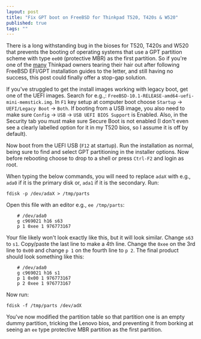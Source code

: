```yaml
---
layout: post
title: "Fix GPT boot on FreeBSD for Thinkpad T520, T420s & W520"
published: true
tags: ""
---
```


There is a long withstanding bug in the bioses for T520, T420s and W520 that prevents the booting of operating systems that use a GPT partition scheme with type `ee00` (protective MBR) as the first partition. So if you're one of the [many](http://forums.lenovo.com/t5/Linux-Discussion/Lenovo-Thinkpad-T520-doesn-t-boot-with-GPT-slices-on-FreeBSD-9/td-p/555317) Thinkpad owners tearing their hair out after following FreeBSD EFI/GPT installation guides to the letter, and still having no success, this post could finally offer a stop-gap solution. 

If you've struggled to get the install images working with legacy boot, get one of the UEFI images. Search for e.g.,: `FreeBSD-10.1-RELEASE-amd64-uefi-mini-memstick.img`. In `F1` key setup at computer boot choose `Startup` -> `UEFI/Legacy Boot` -> `Both`. If booting from a USB image, you also need to make sure `Config` -> `USB` -> `USB UEFI BIOS Support` is Enabled. Also, in the Security tab you must make sure Secure Boot is not enabled (I don't even see a clearly labelled option for it in my T520 bios, so I assume it is off by default).

Now boot from the UEFI USB (`F12` at startup). Run the installation as normal, being sure to find and select GPT partitioning in the installer options. Now before rebooting choose to drop to a shell or press `Ctrl-F2` and login as root.

When typing the below commands, you will need to replace `adaX` with e.g., `ada0` if it is the primary disk or, `ada1` if it is the secondary. Run:

```
fdisk -p /dev/adaX > /tmp/parts
```

Open this file with an editor e.g., `ee /tmp/parts`:

```
    # /dev/ada0
    g c969021 h16 s63
    p 1 0xee 1 976773167
```

Your file likely won't look exactly like this, but it will look similar. Change `s63` to `s1`. Copy/paste the last line to make a 4th line. Change the `0xee` on the 3rd line to `0x00` and change `p 1` on the fourth line to 	`p 2`. The final product should look something like this:

```
    # /dev/ada0
    g c969021 h16 s1
    p 1 0x00 1 976773167
    p 2 0xee 1 976773167
```

Now run:

```
fdisk -f /tmp/parts /dev/adX
```

You've now modified the partition table so that partition one is an empty dummy partition, tricking the Lenovo bios, and preventing it from borking at seeing an `ee` type protective MBR partition as the first partition.